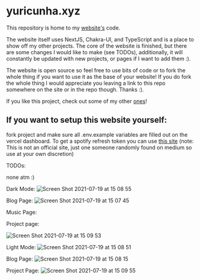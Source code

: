 # yuricunha.xyz

This repository is home to my [website's](https://www.yuricunha.xyz) code.

The website itself uses NextJS, Chakra-UI, and TypeScript and is a place to show off my other projects. The core of the website is finished, but there are some changes I would like to make (see TODOs), additionally, it will constantly be updated with new projects, or pages if I want to add them :).

The website is open source so feel free to use bits of code or to fork the whole thing if you want to use it as the base of your website! If you do fork the whole thing I would appreciate you leaving a link to this repo somewhere on the site or in the repo though. Thanks :).

If you like this project, check out some of my other [ones](https://github.com/isyuricunha)!

## If you want to setup this website yourself:

fork project and make sure all .env.example variables are filled out on the vercel dashboard. To get a spotify refresh token you can use [this site](https://getyourspotifyrefreshtoken.herokuapp.com/) (note: This is not an official site, just one someone randomly found on medium so use at your own discretion)

TODOs:

none atm :)

Dark Mode:
![Screen Shot 2021-07-19 at 15 08 55](https://user-images.githubusercontent.com/47287285/126173369-36ab5668-95b1-4e81-81b1-699a8ce129f6.png)

Blog Page:
![Screen Shot 2021-07-19 at 15 07 45](https://user-images.githubusercontent.com/47287285/126173254-b30cafad-d757-4f5e-9a4e-f2c89b3657b2.png)

Music Page:

Project page:

![Screen Shot 2021-07-19 at 15 09 53](https://user-images.githubusercontent.com/47287285/126173594-1155459f-cc80-4dde-ad75-e2ee6444be94.png)

Light Mode:
![Screen Shot 2021-07-19 at 15 08 51](https://user-images.githubusercontent.com/47287285/126173379-15e308d5-d7b0-483d-9b26-9fad4d8eec06.png)

Blog Page:
![Screen Shot 2021-07-19 at 15 08 15](https://user-images.githubusercontent.com/47287285/126173289-bac6db05-ca91-4f08-b385-88b51e0a5a4d.png)

Project Page:
![Screen Shot 2021-07-19 at 15 09 55](https://user-images.githubusercontent.com/47287285/126173542-d053cc93-0ddc-4c41-85a2-8c30ccf45431.png)

